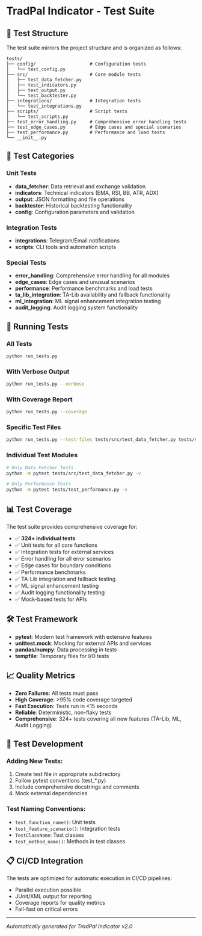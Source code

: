 # TradPal Indicator - Test Suite

## 📁 Test Structure

The test suite mirrors the project structure and is organized as follows:

```
tests/
├── config/                    # Configuration tests
│   └── test_config.py
├── src/                       # Core module tests
│   ├── test_data_fetcher.py
│   ├── test_indicators.py
│   ├── test_output.py
│   └── test_backtester.py
├── integrations/              # Integration tests
│   └── test_integrations.py
├── scripts/                   # Script tests
│   └── test_scripts.py
├── test_error_handling.py     # Comprehensive error handling tests
├── test_edge_cases.py         # Edge cases and special scenarios
├── test_performance.py        # Performance and load tests
└── __init__.py
```

## 🧪 Test Categories

### Unit Tests
- **data_fetcher**: Data retrieval and exchange validation
- **indicators**: Technical indicators (EMA, RSI, BB, ATR, ADX)
- **output**: JSON formatting and file operations
- **backtester**: Historical backtesting functionality
- **config**: Configuration parameters and validation

### Integration Tests
- **integrations**: Telegram/Email notifications
- **scripts**: CLI tools and automation scripts

### Special Tests
- **error_handling**: Comprehensive error handling for all modules
- **edge_cases**: Edge cases and unusual scenarios
- **performance**: Performance benchmarks and load tests
- **ta_lib_integration**: TA-Lib availability and fallback functionality
- **ml_integration**: ML signal enhancement integration testing
- **audit_logging**: Audit logging system functionality

## 🚀 Running Tests

### All Tests
```bash
python run_tests.py
```

### With Verbose Output
```bash
python run_tests.py --verbose
```

### With Coverage Report
```bash
python run_tests.py --coverage
```

### Specific Test Files
```bash
python run_tests.py --test-files tests/src/test_data_fetcher.py tests/src/test_indicators.py
```

### Individual Test Modules
```bash
# Only Data Fetcher Tests
python -m pytest tests/src/test_data_fetcher.py -v

# Only Performance Tests
python -m pytest tests/test_performance.py -v
```

## 📊 Test Coverage

The test suite provides comprehensive coverage for:

- ✅ **324+ individual tests**
- ✅ Unit tests for all core functions
- ✅ Integration tests for external services
- ✅ Error handling for all error scenarios
- ✅ Edge cases for boundary conditions
- ✅ Performance benchmarks
- ✅ TA-Lib integration and fallback testing
- ✅ ML signal enhancement testing
- ✅ Audit logging functionality testing
- ✅ Mock-based tests for APIs

## 🛠️ Test Framework

- **pytest**: Modern test framework with extensive features
- **unittest.mock**: Mocking for external APIs and services
- **pandas/numpy**: Data processing in tests
- **tempfile**: Temporary files for I/O tests

## 📈 Quality Metrics

- **Zero Failures**: All tests must pass
- **High Coverage**: >95% code coverage targeted
- **Fast Execution**: Tests run in <15 seconds
- **Reliable**: Deterministic, non-flaky tests
- **Comprehensive**: 324+ tests covering all new features (TA-Lib, ML, Audit Logging)

## 🔧 Test Development

### Adding New Tests:
1. Create test file in appropriate subdirectory
2. Follow pytest conventions (test_*.py)
3. Include comprehensive docstrings and comments
4. Mock external dependencies

### Test Naming Conventions:
- `test_function_name()`: Unit tests
- `test_feature_scenario()`: Integration tests
- `TestClassName`: Test classes
- `test_method_name()`: Methods in test classes

## 📋 CI/CD Integration

The tests are optimized for automatic execution in CI/CD pipelines:

- Parallel execution possible
- JUnit/XML output for reporting
- Coverage reports for quality metrics
- Fail-fast on critical errors

---

*Automatically generated for TradPal Indicator v2.0*